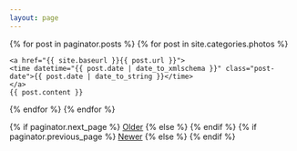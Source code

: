 ```yaml
---
layout: page
---
```


{% for post in paginator.posts %}
{% for post in site.categories.photos %}

  <article class="post">
    <!--<h4 class="post-title" align="center">
      <a href="{{ site.baseurl }}{{ post.url }}">
        {{ post.title }}
      </a>
    </h4>-->

    <a href="{{ site.baseurl }}{{ post.url }}">
    <time datetime="{{ post.date | date_to_xmlschema }}" class="post-date">{{ post.date | date_to_string }}</time>
    </a>
    {{ post.content }}

  </article> 

{% endfor %}
{% endfor %}

<div class="pagination">
  {% if paginator.next_page %}
    <a href="{{ paginator.next_page_path | prepend: site.baseurl }}">Older</a>
  {% else %}
    <!--<span>Older</span>-->
  {% endif %}
  {% if paginator.previous_page %}
    <a href="{{ paginator.previous_page_path | prepend: site.baseurl }}">Newer</a>
  {% else %}
    <!--<span>Newer</span>-->
  {% endif %}
</div>
